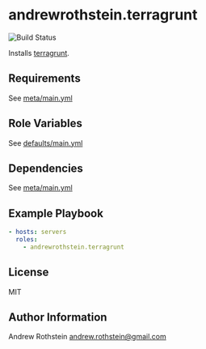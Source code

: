 andrewrothstein.terragrunt
=========
![Build Status](https://github.com/andrewrothstein/ansible-terragrunt/actions/workflows/build.yml/badge.svg)

Installs [terragrunt](https://github.com/gruntwork-io/terragrunt).

Requirements
------------

See [meta/main.yml](meta/main.yml)

Role Variables
--------------

See [defaults/main.yml](defaults/main.yml)

Dependencies
------------

See [meta/main.yml](meta/main.yml)

Example Playbook
----------------

```yml
- hosts: servers
  roles:
    - andrewrothstein.terragrunt
```

License
-------

MIT

Author Information
------------------

Andrew Rothstein <andrew.rothstein@gmail.com>
